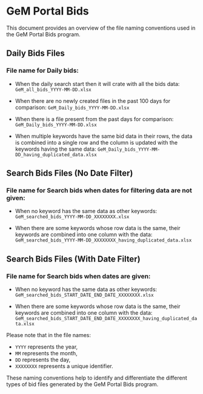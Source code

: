 
# GeM Portal Bids

This document provides an overview of the file naming conventions used in the GeM Portal Bids program.

## Daily Bids Files

### File name for Daily bids:

- When the daily search start then it will crate with all the bids data: `GeM_all_bids_YYYY-MM-DD.xlsx`

- When there are no newly created files in the past 100 days for comparison: `GeM_Daily_bids_YYYY-MM-DD.xlsx`
- When there is a file present from the past days for comparison: `GeM_Daily_bids_YYYY-MM-DD.xlsx`

- When multiple keywords have the same bid data in their rows, the data is combined into a single row and the column is updated with the keywords having the same data: `GeM_Daily_bids_YYYY-MM-DD_having_duplicated_data.xlsx`

## Search Bids Files (No Date Filter)

### File name for Search bids when dates for filtering data are not given:

- When no keyword has the same data as other keywords: `GeM_searched_bids_YYYY-MM-DD_XXXXXXXX.xlsx`

- When there are some keywords whose row data is the same, their keywords are combined into one column with the data: `GeM_searched_bids_YYYY-MM-DD_XXXXXXXX_having_duplicated_data.xlsx`

## Search Bids Files (With Date Filter)

### File name for Search bids when dates are given:

- When no keyword has the same data as other keywords: `GeM_searched_bids_START_DATE_END_DATE_XXXXXXXX.xlsx`

- When there are some keywords whose row data is the same, their keywords are combined into one column with the data: `GeM_searched_bids_START_DATE_END_DATE_XXXXXXXX_having_duplicated_data.xlsx`

Please note that in the file names:

- `YYYY` represents the year,
- `MM` represents the month,
- `DD` represents the day,
- `XXXXXXXX` represents a unique identifier.

These naming conventions help to identify and differentiate the different types of bid files generated by the GeM Portal Bids program.

